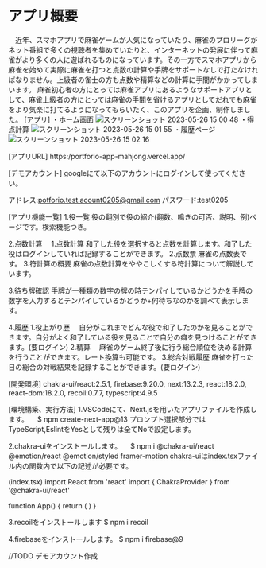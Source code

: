 # アプリ概要
　近年、スマホアプリで麻雀ゲームが人気になっていたり、麻雀のプロリーグがネット番組で多くの視聴者を集めていたりと、インターネットの発展に伴って麻雀がより多くの人に遊ばれるものになっています。その一方でスマホアプリから麻雀を始めて実際に麻雀を打つと点数の計算や手牌をサポートなしで打たなければなりません。上級者の雀士の方も点数や精算などの計算に手間がかかってしまいます。
麻雀初心者の方にとっては麻雀アプリにあるようなサポートアプリとして、麻雀上級者の方にとっては麻雀の手間を省けるアプリとしてだれでも麻雀をより気楽に打てるようになってもらいたく、このアプリを企画、制作しました。
[アプリ]
・ホーム画面
![スクリーンショット 2023-05-26 15 00 48](https://github.com/RyoTTT/portforioAPP/assets/115979071/752b6f56-0732-4961-a16c-12bdd6b1029c)
・得点計算
![スクリーンショット 2023-05-26 15 01 55](https://github.com/RyoTTT/portforioAPP/assets/115979071/86d98928-3256-41f3-9669-288b8c9c5778)
・履歴ページ
![スクリーンショット 2023-05-26 15 02 16](https://github.com/RyoTTT/portforioAPP/assets/115979071/f7f68c44-38ed-45b0-8b97-1a2459e4ff9b)

[アプリURL]
https:/portforio-app-mahjong.vercel.app/

[デモアカウント]
googleにて以下のアカウントにログインして使ってください。

アドレス:potforio.test.acount0205@gmail.com
パスワード:test0205

[アプリ機能一覧]
1.役一覧
役の翻別で役の紹介(翻数、鳴きの可否、説明、例)ページです。検索機能つき。

2.点数計算
　1.点数計算
    和了した役を選択すると点数を計算します。和了した役はログインしていれば記録することができます。
  2.点数票
    麻雀の点数表です。
  3.符計算の概要
    麻雀の点数計算をややこしくする符計算について解説しています。

3.待ち牌確認
手牌が一種類の数字の牌の時テンパイしているかどうかを手牌の数字を入力するとテンパイしているかどうか+何待ちなのかを調べて表示します。

4.履歴
    1.役上がり歴
    　自分がこれまでどんな役で和了したのかを見ることができます。自分がよく和了している役を見ることで自分の癖を見つけることができます。(要ログイン)
    2.精算
    　麻雀のゲーム終了後に行う総合順位を決める計算を行うことができます。レート換算も可能です。
    3.総合対戦履歴
     麻雀を打った日の総合の対戦結果を記録することができます。(要ログイン)

[開発環境]
    chakra-ui/react:2.5.1,
    firebase:9.20.0,
    next:13.2.3,
    react:18.2.0,
    react-dom:18.2.0,
    recoil:0.7.7,
    typescript:4.9.5

[環境構築、実行方法]
1.VSCodeにて、Next.jsを用いたアプリファイルを作成します。
　$ npm create-next-app@13
プロンプト選択部分ではTypeScript,EslintをYesとして残りは全てNoで設定します。

2.chakra-uiをインストールします。
　$ npm i @chakra-ui/react @emotion/react @emotion/styled framer-motion
    chakra-uiはindex.tsxファイル内の関数内で以下の記述が必要です。

(index.tsx)
import React from 'react'
import { ChakraProvider } from '@chakra-ui/react'

function App() {
  return (
    <ChakraProvider>
      <TheRestOfYourApplication />
    </ChakraProvider>
  )
}

3.recoilをインストールします
  $ npm i recoil

4.firebaseをインストールします。
  $ npm i firebase@9


//TODO デモアカウント作成